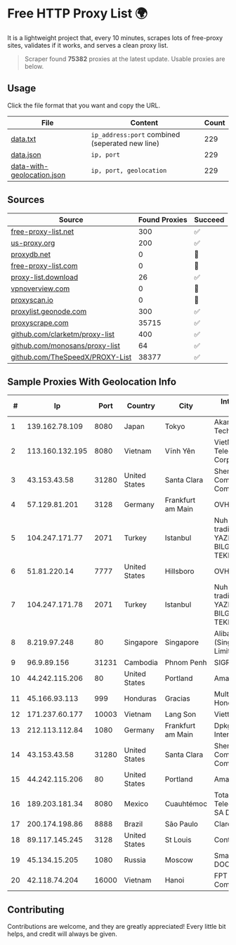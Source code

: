 
# Free HTTP Proxy List 🌍

It is a lightweight project that, every 10 minutes, scrapes lots of free-proxy sites, validates if it works, and serves a clean proxy list.


> Scraper found **75382** proxies at the latest update. Usable proxies are below.

## Usage

Click the file format that you want and copy the URL.


|File|Content|Count|
|----|-------|-----|
|[data.txt](https://raw.githubusercontent.com/themiralay/Proxy-List-World/master/data.txt)|`ip_address:port` combined (seperated new line)|229|
|[data.json](https://raw.githubusercontent.com/themiralay/Proxy-List-World/master/data.json)|`ip, port`|229|
|[data-with-geolocation.json](https://raw.githubusercontent.com/themiralay/Proxy-List-World/master/data-with-geolocation.json)|`ip, port, geolocation`|229|

## Sources

|Source|Found Proxies|Succeed|
|------|-------------|-------|
|[free-proxy-list.net](https://free-proxy-list.net)|300|✅|
|[us-proxy.org](https://www.us-proxy.org)|200|✅|
|[proxydb.net](http://proxydb.net)|0|🚫|
|[free-proxy-list.com](https://free-proxy-list.com/?page=&port=&type%5B%5D=http&type%5B%5D=https&up_time=0&search=Search)|0|🚫|
|[proxy-list.download](https://www.proxy-list.download/HTTP)|26|✅|
|[vpnoverview.com](https://vpnoverview.com/privacy/anonymous-browsing/free-proxy-servers)|0|🚫|
|[proxyscan.io](https://www.proxyscan.io)|0|🚫|
|[proxylist.geonode.com](https://proxylist.geonode.com/api/proxy-list?limit=300&page=1&sort_by=lastChecked&sort_type=desc&protocols=http,https)|300|✅|
|[proxyscrape.com](https://api.proxyscrape.com/v2/?request=displayproxies&protocol=http&timeout=10000&country=all&ssl=all&anonymity=all)|35715|✅|
|[github.com/clarketm/proxy-list](https://raw.githubusercontent.com/clarketm/proxy-list/master/proxy-list-raw.txt)|400|✅|
|[github.com/monosans/proxy-list](https://raw.githubusercontent.com/monosans/proxy-list/main/proxies/http.txt)|64|✅|
|[github.com/TheSpeedX/PROXY-List](https://raw.githubusercontent.com/TheSpeedX/PROXY-List/master/http.txt)|38377|✅|


## Sample Proxies With Geolocation Info

|#|Ip|Port|Country|City|Internet Service Provider|
|-|--|----|-------|----|-------------------------|
|1|139.162.78.109|8080|Japan|Tokyo|Akamai Technologies, Inc.|
|2|113.160.132.195|8080|Vietnam|Vĩnh Yên|VietNam Post and Telecom Corporation|
|3|43.153.43.58|31280|United States|Santa Clara|Shenzhen Tencent Computer Systems Company Limited|
|4|57.129.81.201|3128|Germany|Frankfurt am Main|OVH SAS|
|5|104.247.171.77|2071|Turkey|Istanbul|Nuh Ahmet Firat trading as TEKNET YAZLIM VE BILGISAYAR TEKNOLOJILERI|
|6|51.81.220.14|7777|United States|Hillsboro|OVH SAS|
|7|104.247.171.78|2071|Turkey|Istanbul|Nuh Ahmet Firat trading as TEKNET YAZLIM VE BILGISAYAR TEKNOLOJILERI|
|8|8.219.97.248|80|Singapore|Singapore|Alibaba Cloud (Singapore) Private Limited|
|9|96.9.89.156|31231|Cambodia|Phnom Penh|SIGROUPS|
|10|44.242.115.206|80|United States|Portland|Amazon.com, Inc.|
|11|45.166.93.113|999|Honduras|Gracias|Multicable De Honduras|
|12|171.237.60.177|10003|Vietnam|Lang Son|Viettel Corporation|
|13|212.113.112.84|1080|Germany|Frankfurt am Main|DpkgSoft International Limited|
|14|43.153.43.58|31280|United States|Santa Clara|Shenzhen Tencent Computer Systems Company Limited|
|15|44.242.115.206|80|United States|Portland|Amazon.com, Inc.|
|16|189.203.181.34|8080|Mexico|Cuauhtémoc|Total Play Telecomunicaciones SA De CV|
|17|200.174.198.86|8888|Brazil|São Paulo|Claro S.A|
|18|89.117.145.245|3128|United States|St Louis|Contabo Inc.|
|19|45.134.15.205|1080|Russia|Moscow|Smart Digital Ideas DOO|
|20|42.118.74.204|16000|Vietnam|Hanoi|FPT Telecom Company|



## Contributing

Contributions are welcome, and they are greatly appreciated! Every
little bit helps, and credit will always be given.

